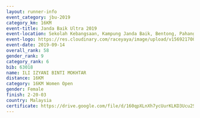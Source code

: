 ```yaml
---
layout: runner-info 
event_category: jbu-2019 
category_km: 16KM 
event-title: Janda Baik Ultra 2019 
event-location: Sekolah Kebangsaan, Kampung Janda Baik, Bentong, Pahang, Malaysia 
event-logo: https://res.cloudinary.com/raceyaya/image/upload/v1569217009/logo/janda-baik_vch1pc.jpg 
event-date: 2019-09-14
overall_rank: 58
gender_rank: 9
category_rank: 6
bib: 63018
name: ILI IZYANI BINTI MOKHTAR
distance: 16KM
category: 16KM Women Open
gender: Female
finish: 2-20-03
country: Malaysia
certificate: https://drive.google.com/file/d/160qpXLnXh7ycUurKLKD3Ucu2SwfoYVRZ/view?usp=sharing
---
```

